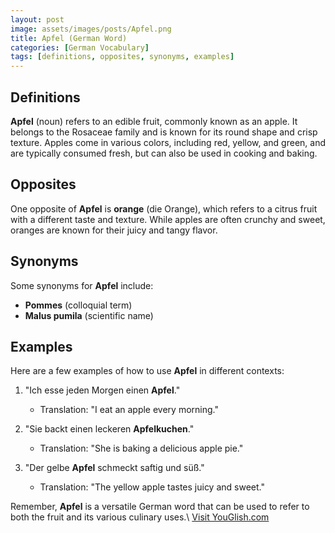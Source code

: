 ```yaml
---
layout: post
image: assets/images/posts/Apfel.png
title: Apfel (German Word)
categories: [German Vocabulary]
tags: [definitions, opposites, synonyms, examples]
---
```


## Definitions

**Apfel** (noun) refers to an edible fruit, commonly known as an apple. It belongs to the Rosaceae family and is known for its round shape and crisp texture. Apples come in various colors, including red, yellow, and green, and are typically consumed fresh, but can also be used in cooking and baking.

## Opposites

One opposite of **Apfel** is **orange** (die Orange), which refers to a citrus fruit with a different taste and texture. While apples are often crunchy and sweet, oranges are known for their juicy and tangy flavor.

## Synonyms

Some synonyms for **Apfel** include:

- **Pommes** (colloquial term)
- **Malus pumila** (scientific name)

## Examples

Here are a few examples of how to use **Apfel** in different contexts:

1. "Ich esse jeden Morgen einen **Apfel**." 
   - Translation: "I eat an apple every morning."

2. "Sie backt einen leckeren **Apfelkuchen**." 
   - Translation: "She is baking a delicious apple pie."

3. "Der gelbe **Apfel** schmeckt saftig und süß." 
   - Translation: "The yellow apple tastes juicy and sweet."

Remember, **Apfel** is a versatile German word that can be used to refer to both the fruit and its various culinary uses.\ <a id="yg-widget-0" class="youglish-widget" data-query="Apfel" data-lang="german" data-components="8412" data-auto-start="0" data-bkg-color="theme_light" data-title="How%20to%20pronounce%20Apfel%20in%20German"  rel="nofollow" href="https://youglish.com">Visit YouGlish.com</a><script async src="https://youglish.com/public/emb/widget.js" charset="utf-8"></script>